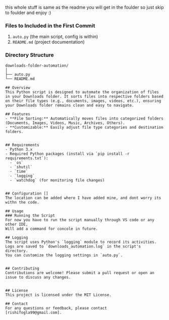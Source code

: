this whole stuff is same as the readme you will get in the foulder so just skip to foulder and enjoy :)

### Files to Included in the First Commit
1. `auto.py` (the main script, config is within)
2. `README.md` (project documentation)

### Directory Structure
```
downloads-folder-automation/
│
├── auto.py
└── README.md

## Overview
This Python script is designed to automate the organization of files in your Downloads folder. It sorts files into respective folders based
on their file types (e.g., documents, images, videos, etc.), ensuring your Downloads folder remains clean and easy to navigate.

## Features
- **File Sorting:** Automatically moves files into categorized folders (Documents, Images, Videos, Music, Archives, Others).
- **Customizable:** Easily adjust file type categories and destination folders.


## Requirements
- Python 3.x
- Required Python packages (install via `pip install -r requirements.txt`):
  - `os`
  - `shutil`
  - `time`
  - `logging`
  - `watchdog` (for monitoring file changes)


## Configuration []
The location can be added where I have added mine, and dont worry its withn the code. 

## Usage
### Running the Script
For now you have to run the script manually through VS code or any other IDE,
Will add a command for concole in future.

## Logging
The script uses Python's `logging` module to record its activities. Logs are saved to `downloads_automation.log` in the script's directory.
You can customize the logging settings in `auto.py`.


## Contributing
Contributions are welcome! Please submit a pull request or open an issue to discuss any changes.


## License
This project is licensed under the MIT License.

## Contact
For any questions or feedback, please contact [rishifogla99@gmail.com].
